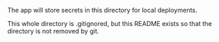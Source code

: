 The app will store secrets in this directory for local deployments.

This whole directory is .gitignored, but this README exists so that the directory is not removed by git.
